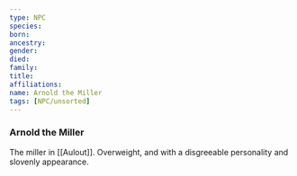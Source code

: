 ```yaml
---
type: NPC
species:
born:
ancestry:
gender:
died:
family:
title:
affiliations:
name: Arnold the Miller
tags: [NPC/unsorted]
---
```

### Arnold the Miller

The miller in [[Aulout]]. Overweight, and with a disgreeable personality and slovenly appearance.